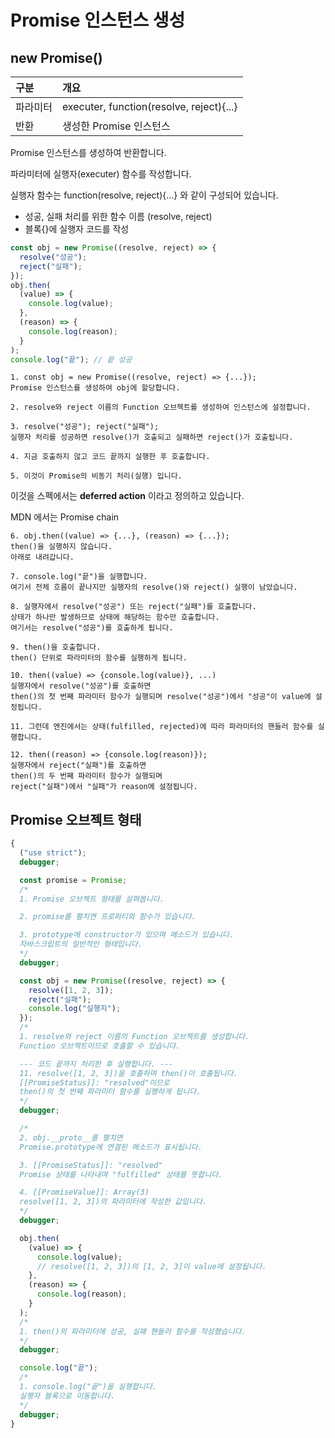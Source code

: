 # Promise 인스턴스 생성

## new Promise()

| 구분     | 개요                                     |
| :------- | :--------------------------------------- |
| 파라미터 | executer, function(resolve, reject){...} |
| 반환     | 생성한 Promise 인스턴스                  |

Promise 인스턴스를 생성하여 반환합니다.

파라미터에 실행자(executer) 함수를 작성합니다.

실행자 함수는 function(resolve, reject){...} 와 같이 구성되어 있습니다.

- 성공, 실패 처리를 위한 함수 이름 (resolve, reject)
- 블록{}에 실행자 코드를 작성

```js
const obj = new Promise((resolve, reject) => {
  resolve("성공");
  reject("실패");
});
obj.then(
  (value) => {
    console.log(value);
  },
  (reason) => {
    console.log(reason);
  }
);
console.log("끝"); // 끝 성공
```

    1. const obj = new Promise((resolve, reject) => {...});
    Promise 인스턴스를 생성하여 obj에 할당합니다.

    2. resolve와 reject 이름의 Function 오브젝트를 생성하여 인스턴스에 설정합니다.

    3. resolve("성공"); reject("실패");
    실행자 처리를 성공하면 resolve()가 호출되고 실패하면 reject()가 호출됩니다.

    4. 지금 호출하지 않고 코드 끝까지 실행한 후 호출합니다.

    5. 이것이 Promise의 비동기 처리(실행) 입니다.

이것을 스펙에서는 **deferred action** 이라고 정의하고 있습니다.

MDN 에서는 Promise chain

    6. obj.then((value) => {...}, (reason) => {...});
    then()을 실행하지 않습니다.
    아래로 내려갑니다.

    7. console.log("끝")을 실행합니다.
    여기서 전체 흐름이 끝나지만 실행자의 resolve()와 reject() 실행이 남았습니다.

    8. 실행자에서 resolve("성공") 또는 reject("실패")를 호출합니다.
    상태가 하나만 발생하므로 상태에 해당하는 함수만 호출합니다.
    여기서는 resolve("성공")를 호출하게 됩니다.

    9. then()을 호출합니다.
    then() 단위로 파라미터의 함수를 실행하게 됩니다.

    10. then((value) => {console.log(value)}, ...)
    실행자에서 resolve("성공")를 호출하면
    then()의 첫 번째 파라미터 함수가 실행되며 resolve("성공")에서 "성공"이 value에 설정됩니다.

    11. 그런데 엔진에서는 상태(fulfilled, rejected)에 따라 파라미터의 핸들러 함수를 실행합니다.

    12. then((reason) => {console.log(reason)});
    실행자에서 reject("실패")를 호출하면
    then()의 두 번째 파라미터 함수가 실행되며
    reject("실패")에서 "실패"가 reason에 설정됩니다.

## Promise 오브젝트 형태

```js
{
  ("use strict");
  debugger;

  const promise = Promise;
  /*
  1. Promise 오브젝트 형태를 살펴봅니다.

  2. promise를 펼치면 프로퍼티와 함수가 있습니다.

  3. prototype에 constructor가 있으며 메소드가 있습니다.
  자바스크립트의 일반적인 형태입니다.
  */
  debugger;

  const obj = new Promise((resolve, reject) => {
    resolve([1, 2, 3]);
    reject("실패");
    console.log("실행지");
  });
  /*
  1. resolve와 reject 이름의 Function 오브젝트를 생성합니다.
  Function 오브젝트이므로 호출할 수 있습니다.

  --- 코드 끝까지 처리한 후 실행합니다. ---
  11. resolve([1, 2, 3])을 호출하며 then()이 호출됩니다.
  [[PromiseStatus]]: "resolved"이므로
  then()의 첫 번째 파라미터 함수를 실행하게 됩니다.
  */
  debugger;

  /*
  2. obj.__proto__를 펼치면
  Promise.prototype에 연결된 메소드가 표시됩니다.

  3. [[PromiseStatus]]: "resolved"
  Promise 상태를 나타내며 "fulfilled" 상태를 뜻합니다.

  4. [[PromiseValue]]: Array(3)
  resolve([1, 2, 3])의 파라미터에 작성한 값입니다.
  */
  debugger;

  obj.then(
    (value) => {
      console.log(value);
      // resolve([1, 2, 3])의 [1, 2, 3]이 value에 설정됩니다.
    },
    (reason) => {
      console.log(reason);
    }
  );
  /*
  1. then()의 파라미터에 성공, 실패 핸들러 함수를 작성했습니다.
  */
  debugger;

  console.log("끝");
  /*
  1. console.log("끝")을 실행합니다.
  실행자 블록으로 이동합니다.
  */
  debugger;
}
```
